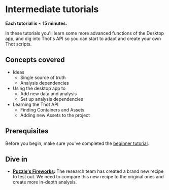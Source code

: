 # Intermediate tutorials
**Each tutorial is ~ 15 minutes.**

In these tutorials you'll learn some more advanced functions of the Desktop app, and dig into Thot's API so you can start to adapt and create your own Thot scripts.

## Concepts covered
+ Ideas
    - Single source of truth
    - Analysis dependencies
+ Using the desktop app to
    - Add new data and analysis
    - Set up analysis dependencies
+ Learning the Thot API
    - Finding Containers and Assets
    - Adding new Assets to the project

## Prerequisites
Before you begin, make sure you've completed the [beginner tutorial](/beginner).

## Dive in
+ **[Puzzle's Fireworks](fireworks):** The research team has created a brand new recipe to test out. We need to compare this new recipe to the original ones and create more in-depth analysis.

